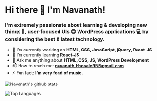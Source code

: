 <h1 align="left"> Hi there 👋 I'm Navanath! </h1>

<h3 align="left"> I'm extremely passionate about learning & developing new things 🚀, user-focused UIs 😍 WordPress applications 💻 by considering the best & latest technology. </h3>

- 🔭 I’m currently working on **HTML, CSS, JavaScript, jQuery, React-JS**
- 🌱 I’m currently learning **React-JS**
- 💬 Ask me anything about **HTML, CSS, JS, WordPress Development**
- 📫 How to reach me: **navanath.bhosale95@gmail.com**
- ⚡ Fun fact: **I'm very fond of music.**

![Navanath's github stats](https://github-readme-stats.vercel.app/api?username=imnavanath&include_all_commits=true&show_icons=true)

![Top Languages](https://github-readme-stats.vercel.app/api/top-langs/?username=imnavanath&layout=compact&hide=html)